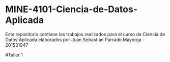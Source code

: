 # MINE-4101-Ciencia-de-Datos-Aplicada

Este repositorio contiene los trabajos realizados para el curso de Ciencia de Datos Aplicada elaborados por Juan Sebastian Parrado Mayorga - 201531947

#Taller 1
